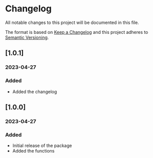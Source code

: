 # Changelog

All notable changes to this project will be documented in this file.

The format is based on [Keep a Changelog](https://keepachangelog.com/en/1.0.0/)
and this project adheres to [Semantic Versioning](https://semver.org/spec/v2.0.0.html).

## [1.0.1]
### 2023-04-27
### Added
- Added the changelog


## [1.0.0]
### 2023-04-27
### Added
- Initial release of the package
- Added the functions